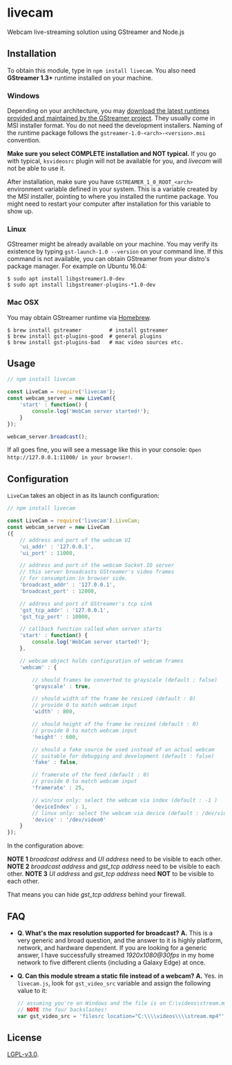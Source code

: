 # livecam

Webcam live-streaming solution using GStreamer and Node.js

## Installation

To obtain this module, type in `npm install livecam`. You also need **GStreamer 1.3+** runtime installed on your machine.

### Windows

Depending on your architecture, you may [download the latest runtimes provided and maintained by the GStreamer project](https://gstreamer.freedesktop.org/data/pkg/windows/). They usually come in MSI installer format. You do not need the development installers. Naming of the runtime package follows the `gstreamer-1.0-<arch>-<version>.msi` convention.

**Make sure you select COMPLETE installation and NOT typical.** If you go with typical, `ksvideosrc` plugin will not be available for you, and _livecam_ will not be able to use it.

After installation, make sure you have `GSTREAMER_1_0_ROOT_<arch>` environment variable defined in your system. This is a variable created by the MSI installer, pointing to where you installed the runtime package. You might need to restart your computer after installation for this variable to show up.

### Linux

GStreamer might be already available on your machine. You may verify its existence by typing `gst-launch-1.0 --version` on your command line. If this command is not available, you can obtain GStreamer from your distro's package manager. For example on Ubuntu 16.04:

```
$ sudo apt install libgstreamer1.0-dev
$ sudo apt install libgstreamer-plugins-*1.0-dev
```

### Mac OSX

You may obtain GStreamer runtime via [Homebrew](http://brew.sh/).

```
$ brew install gstreamer         # install gstreamer
$ brew install gst-plugins-good  # general plugins
$ brew install gst-plugins-bad   # mac video sources etc.
```

## Usage

```javascript
// npm install livecam

const LiveCam = require('livecam');
const webcam_server = new LiveCam({
    'start' : function() {
        console.log('WebCam server started!');
    }
});

webcam_server.broadcast();
```

If all goes fine, you will see a message like this in your console: `Open http://127.0.0.1:11000/ in your browser!`.

## Configuration

`LiveCam` takes an object in as its launch configuration:

```javascript
// npm install livecam

const LiveCam = require('livecam').LiveCam;
const webcam_server = new LiveCam
({
    // address and port of the webcam UI
    'ui_addr' : '127.0.0.1',
    'ui_port' : 11000,

    // address and port of the webcam Socket.IO server
    // this server broadcasts GStreamer's video frames
    // for consumption in browser side.
    'broadcast_addr' : '127.0.0.1',
    'broadcast_port' : 12000,

    // address and port of GStreamer's tcp sink
    'gst_tcp_addr' : '127.0.0.1',
    'gst_tcp_port' : 10000,

    // callback function called when server starts
    'start' : function() {
        console.log('WebCam server started!');
    },

    // webcam object holds configuration of webcam frames
    'webcam' : {

        // should frames be converted to grayscale (default : false)
        'grayscale' : true,

        // should width of the frame be resized (default : 0)
        // provide 0 to match webcam input
        'width' : 800,

        // should height of the frame be resized (default : 0)
        // provide 0 to match webcam input
        'height' : 600,

        // should a fake source be used instead of an actual webcam
        // suitable for debugging and development (default : false)
        'fake' : false,

        // framerate of the feed (default : 0)
        // provide 0 to match webcam input
        'framerate' : 25,

        // win/osx only: select the webcam via index (default : -1 )
        'deviceIndex' : 1,
        // linux only: select the webcam via device (default : /dev/video0 )
        'device' : '/dev/video0'
    }
});
```

In the configuration above:

**NOTE 1** _broadcast address_ and _UI address_ need to be visible to each other. **NOTE 2** _broadcast address_ and _gst_tcp address_ need to be visible to each other. **NOTE 3** _UI address_ and _gst_tcp address_ need **NOT** to be visible to each other.

That means you can hide _gst_tcp address_ behind your firewall.

## FAQ

- **Q. What's the max resolution supported for broadcast?** **A.** This is a very generic and broad question, and the answer to it is highly platform, network, and hardware dependent. If you are looking for a generic answer, I have successfully streamed _1920x1080@30fps_ in my home network to five different clients (including a Galaxy Edge) at once.

- **Q. Can this module stream a static file instead of a webcam?** **A.** Yes. in `livecam.js`, look for `gst_video_src` variable and assign the following value to it:

  ```javascript
  // assuming you're on Windows and the file is on C:\videos\stream.mp4
  // NOTE the four backslashes!
  var gst_video_src = 'filesrc location="C:\\\\videos\\\\stream.mp4"'
  ```

## License

[LGPL-v3.0](https://gstreamer.freedesktop.org/documentation/licensing.html).

